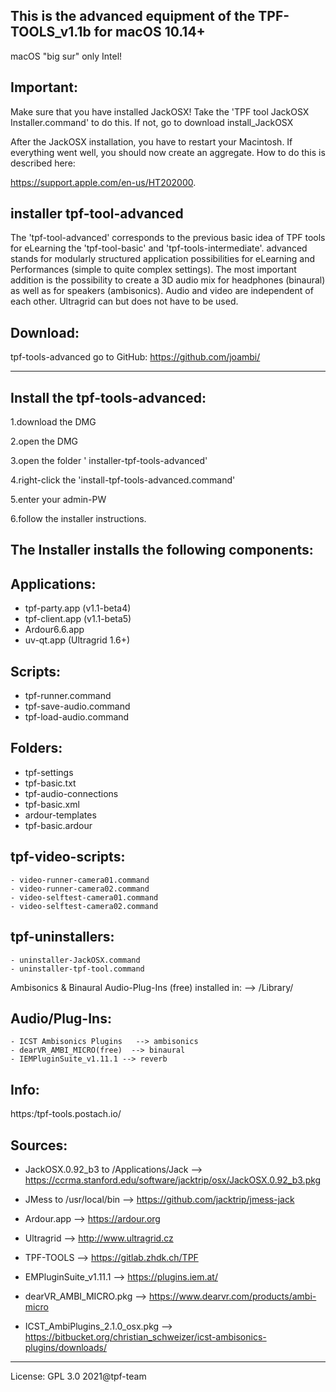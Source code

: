 This is the advanced equipment of the TPF-TOOLS_v1.1b for macOS 10.14+
--
macOS "big sur" only Intel!


Important:
---
Make sure that you have installed JackOSX!
Take the  'TPF tool JackOSX Installer.command' to do this.
If not, go to download install_JackOSX

After the JackOSX installation, you have to restart your Macintosh. If everything went well, you should now create an aggregate. How to do this is described here:

https://support.apple.com/en-us/HT202000.


installer tpf-tool-advanced
----
The 'tpf-tool-advanced' corresponds to the previous basic idea of TPF tools for eLearning the 'tpf-tool-basic' and 'tpf-tools-intermediate'.
advanced stands for modularly structured application possibilities for eLearning and Performances (simple to quite complex settings).
The most important addition is the possibility to create a 3D audio mix for headphones (binaural) as well as for speakers (ambisonics).
Audio and video are independent of each other. Ultragrid can but does not have to be used.

Download:
---
tpf-tools-advanced go to GitHub: 
https://github.com/joambi/

---

Install the tpf-tools-advanced:
---
1.download the DMG

2.open the DMG

3.open the folder ' installer-tpf-tools-advanced'

4.right-click the 'install-tpf-tools-advanced.command'

5.enter your admin-PW

6.follow the installer instructions.


The Installer installs the following components:
---

Applications:
---
- tpf-party.app   (v1.1-beta4)	
- tpf-client.app  (v1.1-beta5)
- Ardour6.6.app	
- uv-qt.app (Ultragrid 1.6+)

Scripts:
---
- tpf-runner.command
- tpf-save-audio.command
- tpf-load-audio.command	

Folders:
---
- tpf-settings 
- tpf-basic.txt
- tpf-audio-connections 
- tpf-basic.xml
- ardour-templates
- tpf-basic.ardour

tpf-video-scripts:
---
	- video-runner-camera01.command 
	- video-runner-camera02.command
	- video-selftest-camera01.command
	- video-selftest-camera02.command	

tpf-uninstallers:
---
	- uninstaller-JackOSX.command
	- uninstaller-tpf-tool.command
    
Ambisonics & Binaural  Audio-Plug-Ins (free) installed in:    --> /Library/

Audio/Plug-Ins:
---
	- ICST Ambisonics Plugins   --> ambisonics
	- dearVR_AMBI_MICRO(free)  --> binaural
	- IEMPluginSuite_v1.11.1 --> reverb
   
Info:
---

https:/tpf-tools.postach.io/


Sources:
---

- JackOSX.0.92_b3  to /Applications/Jack  --> https://ccrma.stanford.edu/software/jacktrip/osx/JackOSX.0.92_b3.pkg

- JMess to /usr/local/bin --> https://github.com/jacktrip/jmess-jack

- Ardour.app --> https://ardour.org

- Ultragrid --> http://www.ultragrid.cz

- TPF-TOOLS --> https://gitlab.zhdk.ch/TPF

- EMPluginSuite_v1.11.1 --> https://plugins.iem.at/

- dearVR_AMBI_MICRO.pkg --> https://www.dearvr.com/products/ambi-micro

- ICST_AmbiPlugins_2.1.0_osx.pkg --> https://bitbucket.org/christian_schweizer/icst-ambisonics-plugins/downloads/

---
License: GPL 3.0
2021@tpf-team
